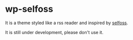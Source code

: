 wp-selfoss
======

It is a theme styled like a rss reader and inspired by [selfoss](http://selfoss.aditu.de/).

It is still under development, please don't use it.